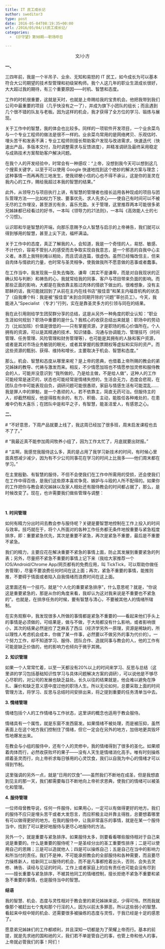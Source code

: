 ```yaml
---
title: IT 民工成长记 
author: sweditor3
type: post
date: 2016-05-04T08:19:35+00:00
url: /2016/05/04/it民工成长记/
categories:
  - 《＠守望》第90期——职场呼召

---
```

<p style="text-align: center;">
  文/小方
</p>

**一、** 

三四年前，我是一个半吊子、业余、无知和易怒的 IT 民工，如今成长为可以基本符合大公司期望的技术型管理和初级架构师。我个人这几年的职业生涯成长很好，大大超过我的期待，有三个重要原因&mdash;&mdash;时机、智慧和态度。 

工作的时机很重要，这就是天时，也就是上帝赐给我的宝贵机会。他把我带到我们公司中最重要的项目（几乎快没有之一了），并成为旗下小团队的组长；而且遇到几个很不错的队友与老板。因为这样的机会，我才获得了全方位的学习、锻炼与展现。 

关于工作中的智慧，我的体会也比较多。同样的一项软件开发项目，一个业余菜鸟与一个专业工程师的做法是很不一样的。业余菜鸟常用的是网络拷贝、乐观估时、埋头苦干和发表不满；专业工程师则擅长帮助客户发现与改进需求，快速迭代（快速出产品，多版本交付，及时调整需求与反馈进度），并精准调研及最终采用稳定与成熟技术方案帮助客户解决问题。 

在我个人的开发经验中，时常会有一种感叹：&ldquo;上帝，没想到我今天可以想到这几个搜索关键字，以至于可以使用 Google 快速地找到这个绝妙的解决方案与理念；这种事情一而再再而三地发生，使我顽梗小信的心也不得不承认，这是你的圣灵在我内心的工作，赐给我超过本我的智慧的结果。&rdquo; 

此外，从领导力与项目执行上讲，有智慧的管理者也擅长运用各种现成的项目与团队管理方法&mdash;&mdash;比如权力下放、要事优先、求人先求心&mdash;&mdash;使自己有时间可以不被无尽的工作埋没，甚至游刃有余，喜乐充盈。关于管理，这里推荐两本可能很多弟兄姊妹都已经看过的好书，一本叫《领导力的21法则》，一本叫《高效能人士的七个习惯》。 

认识耶和华是智慧的开端，向那乐意赐予众人智慧与启示的上帝祷告，我们就可以得到够用的智慧，甚至上尖下流，福杯满溢。 

关于工作中的态度，真正了解我的人，会知道，我是一个奇怪的人，易怒、敏感、不计代价，容易不管别人的感受而去争取实现自我意志，是一个邪恶的自我中心主义者。本质上我特别难以相处，而且谎话连篇，很虚伪。虽然已经悔改信主，但来自肉体与情欲的力量，也时常与圣灵相争，使我做我所不愿意做的恶事或者蠢事。 

在工作当中，我发现我一旦失去悔改、谦卑（其实不是谦卑，而是对自我现状的正确认知与判断）和祷告的心，我就常给我的同事、客户与项目带来负面的影响。而那些正面的影响，大都是在我依靠主胜过肉体的情欲下做出的。很难想象，没有主耶稣的话，我可能就回到了从前在主内在线书店&ldquo;报佳音&rdquo;和某主内福音机构的状态了（自我爆个料：我是被&ldquo;报佳音&rdquo;未到合同期开除的&ldquo;问题&rdquo;草创员工）。今天，我能进入&ldquo;Specialist （专才）&rdquo;行列，实在是靠圣灵多方的引领与同在的结果。 

我在此引用刚给学生团契群分享的总结，这是从另外一种角度的职业认知：&ldquo;职业生涯如何规划？职场中重要的是什么？我核心的收获总结出来就是：职场中的劳动力（比如加班）价值是很低的&mdash;&mdash;只有掌握资源，才是职场的核心价值所在。个人拥有的资源，可以是其精通的技术、知识储备、沟通与协调能力、管理技巧（时间管理、任务管理、风险管理和财务管理等），也可能是其拥有的人脉和客户资源，或者是其对市场业务敏锐的眼光，或者其掌握的股票期权等虚拟和实际的资产。而这些资源的甄别、获得、维持和增长，主要取决于机会、智慧和态度。&rdquo; 

那么，机会、智慧和态度从哪里来呢？是上帝的恩典，也借着上帝所赐的教会的弟兄姊妹的教导、代祷与激发而来。相反，不少情愿加班也不情愿参加灵修和服侍教会的人，可能并没意识到 &ldquo;我所做的，乃是给主做，不是给人做&rdquo;，这种人的工作可能经常是迷茫的，状态也可能经常是情绪失控的，生活会无力，态度会悲观，在团队合作中可能表现自负，调研问题可能很愚顽，家庭与情感生活有可能混乱&hellip;&hellip;我是罪人中的罪魁，是一个愚顽的人，若不依靠主，简直无药可治。但服侍主的人，却截然相反，他是得胜有余的，有力、积极、主动，能胜任各种难处的，在患难中仍有大喜乐；在团队中是和平之子，有智慧，能圣洁爱人，有感恩之心。 

**二、** 

\# &ldquo;不好意思，下周产品就要上线了，我这周已经加了很多班，周末启发课程也去不了了。&rdquo; 

\# &ldquo;我最近真不能参加周间牧养小组了，因为工作太忙了，月底就要出财报。&rdquo; 

\# &ldquo;主啊，我感觉我服侍这么多，真的是占用了我学习新技术的时间，有时候心里面真想减少减少，因为有不少公司同事花在学习的时间上比我多&mdash;&mdash;他们周末都在学习。&rdquo; 

在主里殷勤、有智慧的服侍，不但不会使我们在工作中所需用的受损，还会使我们在工作中得百倍，是我们这些原本喜欢争竞、嫉妒与斗殴的人所不配得的。如果你的工作把你与教会弟兄姊妹以及家人相处还有服侍教会的时间都占据了，那么，是时候改变了。现在，也许需要我们做些管理与调整：
	  
&nbsp; &nbsp; &nbsp; &nbsp; &nbsp; &nbsp; &nbsp; &nbsp; &nbsp; &nbsp; &nbsp;
	  
**1. 时间管理** 

如何有精力分出时间去教会参与服侍呢？关键是要智慧地控制在工作上投入的时间与效率。技巧就在于，将个人所面对的各种工作任务都无条件地按重要与紧急程度排序，即：重要紧急优先，其次是重要不紧急，再次是紧急不重要，最后是不重要不紧急。 

我们的精力，主要应花在解决重要不紧急的事情上面，防止其发展到重要紧急的列表；另外，尽量把不紧急不重要的事情上记下来（我给大家推荐一个 IOS/Android/Chrome App/网页都有的免费应用，叫 TickTick，可以帮助你做任务管理），尽量不要浪费任何时间在这上面；再次，紧急不重要的事情，能推则推，不要碍于情面或者陷入自我情绪而浪费时间在这上面。 

这里面还有一个技巧，就是&ldquo;个人化的重要紧急排序&rdquo;，什么意思呢？就是，&ldquo;你说这是重要紧急的，那是从你的角度来看，我却认为这对我来说是不重要也不紧急的&rdquo;。也就是，在排序任务的时候，要有智慧与清心，不要被其他人的情绪所辖制。 

在实务观察中，我发现很多人所做的事情都是紧急不重要的&mdash;&mdash;看起来他们手头上的事情是必须做的，可结果是，做与不做，于大局都没有什么影响，或者影响很小，其次的结果必然是捡了芝麻丢了西瓜（经济学另外一原理，资源是稀缺的，所以理性人考虑机会成本，你做了某一件事，必然要以不做另外的事为代价的）。一个努力工作，却不知道学习、服侍、团队合作、造就同事与教会的人，他的工作有可能是缺乏价值的，他的影响力也倾向于微乎其微。 

**2. 知识管理** 

如果一个人常常忙着，以至一天都没有20%以上的时间来学习、反思与总结（这里讲的学习包括基础知识性学习与具体问题解决方案的调研），可以说他是不够尽心尽职的，对公司的发展也缺乏益处。长久以往的结果就是，他会难以避免在挣扎、廉价和缺乏意义感中度过他的职场人生。所以无论如何，总要采取上面的时间管理方法，将学习、反思与总结时间安排出来，将之提到重要的任务清单当中去。 

**3. 情绪管理** 

情绪包括个人的工作情绪与工作状态，这里讲的概念也适用于教会服侍。 

情绪具有一个属性，就是东窗不发西窗发。如果情绪不被处理，而是被压抑，虽然表面上在这个地方我们控制住了情绪，但它一定会在另外的地方，加倍地更具毁坏性地爆发出来。 

在教会与小组的服侍中，还有个人的灵修中，我的情绪得到了很多的圣化。如果顺着肉体而行，必然收获败坏的果子&mdash;&mdash;没有人天生是情绪消化高手。唯有时刻操练顺着圣灵而行，向上帝祈求每日够用的心灵饮食，我们以自我为中心的情绪才可以得到节制。 

这里强调的另外一点，就是&ldquo;日用的饮食&rdquo;&mdash;&mdash;虽然我们不断地在成圣，但是我想直到见主的那一天，我们都需要每日不断地向上帝祈求恩典，使我们的情绪可以被圣化和管理。 

**4. 服侍管理** 

一位师母曾教导说，任何一件服侍，如果用心，一定可以有做得更好的地方。我们的服侍不应只是埋头苦干或者大发怨言，而应积极主动并靠主得胜，总要想着哪里有可以做得更好的地方。在我的服侍中，让我非常喜乐的事情，就是在某一个服侍当中，找到了可以更好地服侍与更尽心地服侍的方法。
	  
另外一个，就是重要与紧急排序。如果服侍太多，则要看看哪些服侍相对于自己来说是重要的。什么是重要的服侍呢？一是圣经分出的圣工重要性排序；二是可以使用自己的恩赐；三是可以造就他人；四是可以操练自己；五是自己在当中的影响力和所当付的责任。我们不是神，不可能承担教会的全部服侍和各种需要，而且要尽力操练新人，给新同工以服侍的机会，而不是凡事都抢着出头，否则，会失去灵修、祷告、读经与见证的时间，工作上或者家庭上的应有责任也可能会没有尽到&mdash;&mdash;擅长重要与紧急排序，不被其他同工的情绪控制，擅长拒绝不紧急不重要和紧急不重要的事情，也是服侍当中的智慧。 

**结语** 

我的智慧、机会、态度与灵性相对于教会里的弟兄姊妹来说，少得可怜。然而我就像那个被赶出七个鬼和那个行淫的人，因为以前太多罪恶，所以这些弱小的智慧、看起来中规中矩的机会、还需要很多被操练的态度与灵性，于我已经是十足的感恩了。 

愿意弟兄姊妹们的工作都顺利，并且深知一切都是为了荣耀上帝而行。基本的前提，就是先求祂的国和祂的义，我们若不单是管自己的事，也管上帝和他人的事，上帝就必管我们的事！阿们！
